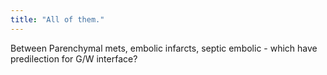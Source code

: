 ```yaml
---
title: "All of them."
---
```

Between Parenchymal mets, embolic infarcts, septic embolic - which have predilection for G/W interface?

